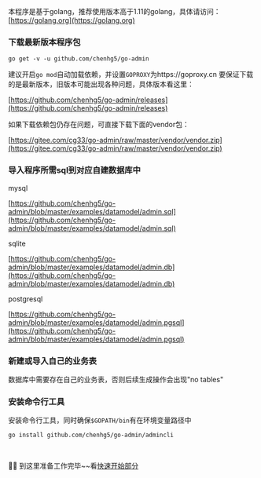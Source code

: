 <!--
title: 安装 (前导准备)
sort: 1
-->

本程序是基于golang，推荐使用版本高于1.11的golang，具体请访问：[https://golang.org](https://golang.org)

### 下载最新版本程序包

```go get -v -u github.com/chenhg5/go-admin```

建议开启```go mod```自动加载依赖，并设置```GOPROXY```为https://goproxy.cn
要保证下载的是最新版本，旧版本可能出现各种问题，具体版本看这里：<br>

[https://github.com/chenhg5/go-admin/releases](https://github.com/chenhg5/go-admin/releases)

如果下载依赖包仍存在问题，可直接下载下面的vendor包：<br>

[https://gitee.com/cg33/go-admin/raw/master/vendor/vendor.zip](https://gitee.com/cg33/go-admin/raw/master/vendor/vendor.zip)

### 导入程序所需sql到对应自建数据库中

mysql

[https://github.com/chenhg5/go-admin/blob/master/examples/datamodel/admin.sql](https://github.com/chenhg5/go-admin/blob/master/examples/datamodel/admin.sql)

sqlite

[https://github.com/chenhg5/go-admin/blob/master/examples/datamodel/admin.db](https://github.com/chenhg5/go-admin/blob/master/examples/datamodel/admin.db)

postgresql

[https://github.com/chenhg5/go-admin/blob/master/examples/datamodel/admin.pgsql](https://github.com/chenhg5/go-admin/blob/master/examples/datamodel/admin.pgsql)

### 新建或导入自己的业务表

数据库中需要存在自己的业务表，否则后续生成操作会出现"no tables"

### 安装命令行工具

安装命令行工具，同时确保```$GOPATH/bin```有在环境变量路径中

```
go install github.com/chenhg5/go-admin/admincli
```

<br>

🍺🍺 到这里准备工作完毕~~看[快速开始部分](http://doc.go-admin.cn/#/introduce/init-project)


